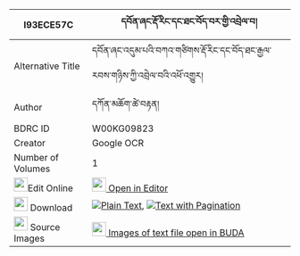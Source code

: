 |I93ECE57C|དབོན་ཞང་རྡོ་རིང་དང་ཐང་བོད་བར་གྱི་འབྲེལ་བ། 
| --- | --- 
|Alternative Title |དབོན་ཞང་འདུམ་པའི་བཀའ་གཙིགས་རྡོ་རིང་དང་བོད་ཐང་རྒྱལ་རབས་གཉིས་ཀྱི་འབྲེལ་བའི་འཕོ་འགྱུར།
|Author| དཀོན་མཆོག་ཚེ་བརྟན།
|BDRC ID | W00KG09823
|Creator | Google OCR
|Number of Volumes| 1
|<img width="25" src="https://img.icons8.com/color/25/000000/edit-property.png">Edit Online| [<img width="25" src="https://avatars.githubusercontent.com/u/45091458?s=200&v=4"> Open in Editor](http://editor.openpecha.org/I93ECE57C)
|<img width="25" src="https://img.icons8.com/fluent/48/000000/download-2.png"/>  Download | [![](https://img.icons8.com/color/20/000000/txt.png)Plain Text](https://github.com/Openpecha/I93ECE57C/releases/download/v2/wonshyang_doring_dang_tang_bo__plain_I93ECE57C.zip), [![](https://img.icons8.com/color/20/000000/txt.png)Text with Pagination](https://github.com/Openpecha/I93ECE57C/releases/download/v2/wonshyang_doring_dang_tang_bo__pages_I93ECE57C.zip)
|<img width="25" src="https://img.icons8.com/plasticine/100/000000/pictures-folder.png"/>  Source Images | [<img width="25" src="https://library.bdrc.io/icons/BUDA-small.svg"> Images of text file open in BUDA](https://library.bdrc.io/show/bdr:W00KG09823)